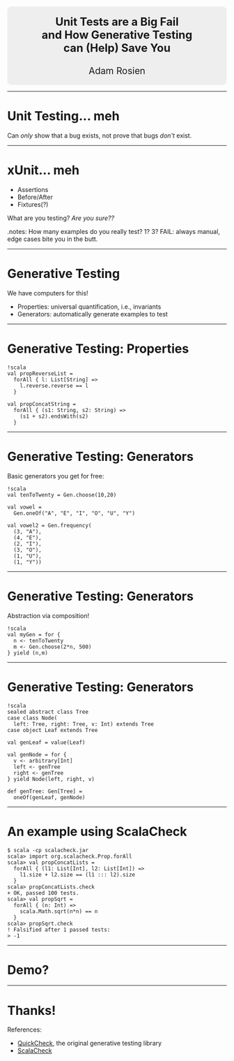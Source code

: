 <div style="border-radius: 10px; background: #EEEEEE; padding: 20px; text-align: center; font-size: 1.5em">
  <big><b>Unit Tests are a Big Fail<br/>and How Generative Testing<br/>can (Help) Save You</b></big> </br>
  </br>
  Adam Rosien
</div>

---

# Unit Testing... meh #

Can _only_ show that a bug exists, not prove that bugs _don't_ exist.

---

# xUnit... meh #

* Assertions
* Before/After
* Fixtures(?)

What are you testing? _Are you sure??_

.notes: How many examples do you really test? 1? 3? FAIL: always manual, edge cases bite you in the butt.

---

# Generative Testing #

We have computers for this!

* Properties: universal quantification, i.e., invariants
* Generators: automatically generate examples to test

---
# Generative Testing: Properties #

    !scala
    val propReverseList =
      forAll { l: List[String] =>
        l.reverse.reverse == l
      }

    val propConcatString =
      forAll { (s1: String, s2: String) =>
        (s1 + s2).endsWith(s2)
      }

---

# Generative Testing: Generators #

Basic generators you get for free:

    !scala
    val tenToTwenty = Gen.choose(10,20)

    val vowel =
      Gen.oneOf("A", "E", "I", "O", "U", "Y")

    val vowel2 = Gen.frequency(
      (3, "A"),
      (4, "E"),
      (2, "I"),
      (3, "O"),
      (1, "U"),
      (1, "Y"))

---

# Generative Testing: Generators #

Abstraction via composition!

    !scala
    val myGen = for {
      n <- tenToTwenty
      m <- Gen.choose(2*n, 500)
    } yield (n,m)

---

# Generative Testing: Generators #

    !scala
    sealed abstract class Tree
    case class Node(
      left: Tree, right: Tree, v: Int) extends Tree
    case object Leaf extends Tree

    val genLeaf = value(Leaf)

    val genNode = for {
      v <- arbitrary[Int]
      left <- genTree
      right <- genTree
    } yield Node(left, right, v)

    def genTree: Gen[Tree] =
      oneOf(genLeaf, genNode)

---

# An example using ScalaCheck

    $ scala -cp scalacheck.jar
    scala> import org.scalacheck.Prop.forAll
    scala> val propConcatLists =
      forAll { (l1: List[Int], l2: List[Int]) =>
        l1.size + l2.size == (l1 ::: l2).size
      }
    scala> propConcatLists.check
    + OK, passed 100 tests.
    scala> val propSqrt =
      forAll { (n: Int) =>
        scala.Math.sqrt(n*n) == n
      }
    scala> propSqrt.check
    ! Falsified after 1 passed tests:
    > -1

---

# Demo? #

---

# Thanks!

References:

* [QuickCheck](http://en.wikipedia.org/wiki/QuickCheck), the original generative testing library
* [ScalaCheck](https://github.com/rickynils/scalacheck)
